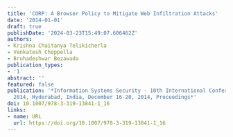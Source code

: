 ```yaml
---
title: 'CORP: A Browser Policy to Mitigate Web Infiltration Attacks'
date: '2014-01-01'
draft: true
publishDate: '2024-03-23T15:49:07.606462Z'
authors:
- Krishna Chaitanya Telikicherla
- Venkatesh Choppella
- Bruhadeshwar Bezawada
publication_types:
- '1'
abstract: ''
featured: false
publication: '*Information Systems Security - 10th International Conference, ICISS
  2014, Hyderabad, India, December 16-20, 2014, Proceedings*'
doi: 10.1007/978-3-319-13841-1_16
links:
- name: URL
  url: https://doi.org/10.1007/978-3-319-13841-1_16
---
```


